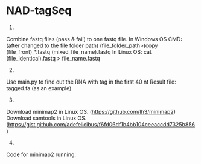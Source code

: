 # NAD-tagSeq
1.
Combine fastq files (pass & fail) to one fastq file.
In Windows OS CMD: (after changed to the file folder path) (file_folder_path>)copy (file_front)_*.fastq (mixed_file_name).fastq
In Linux OS: cat (file_identical).fastq > file_name.fastq

2. 
Use main.py to find out the RNA with tag in the first 40 nt
Result file: tagged.fa (as an example)

3.
Download minimap2 in Linux OS. (https://github.com/lh3/minimap2)
Download samtools in Linux OS. (https://gist.github.com/adefelicibus/f6fd06df1b4bb104ceeaccdd7325b856)

4. 
Code for minimap2 running:


